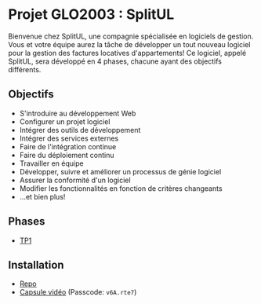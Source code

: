 # Projet GLO2003 : SplitUL

Bienvenue chez SplitUL, une compagnie spécialisée en logiciels de gestion. 
Vous et votre équipe aurez la tâche de développer un tout nouveau logiciel 
pour la gestion des factures locatives d'appartements! Ce logiciel, appelé SplitUL, 
sera développé en 4 phases, chacune ayant des objectifs différents.

## Objectifs

- S'introduire au développement Web
- Configurer un projet logiciel
- Intégrer des outils de développement
- Intégrer des services externes
- Faire de l'intégration continue
- Faire du déploiement continu
- Travailler en équipe
- Développer, suivre et améliorer un processus de génie logiciel
- Assurer la conformité d'un logiciel
- Modifier les fonctionnalités en fonction de critères changeants
- ...et bien plus!

## Phases

- [TP1]([https://github.com/glo2003/H25/énoncés/TP1](https://github.com/glo2003/H25/tree/master/%C3%A9nonc%C3%A9s/TP1))

## Installation

- [Repo](https://github.com/glo2003/H24-Restalo)
- [Capsule vidéo](https://ulaval.zoom.us/rec/share/Ho1CQCqtTJ4Y71qCHvcPMcS6UF7-R1JMz5Satvve2-TrmOnLgIEUQTO88XC3XzUu.yyaUjac4JqxIQnLr) (Passcode: `v6A.rte7`)
